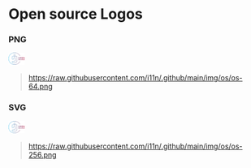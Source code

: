 # Open source Logos

### PNG

<img height="24" src="./os-256.png" />

> https://raw.githubusercontent.com/i11n/.github/main/img/os/os-64.png

### SVG

<img height="24" src="./os-256.svg" />

> https://raw.githubusercontent.com/i11n/.github/main/img/os/os-256.png
